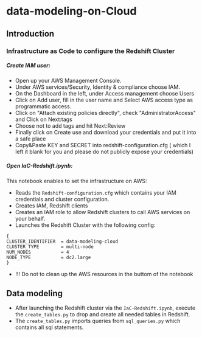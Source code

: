 # data-modeling-on-Cloud
## Introduction 
### Infrastructure as Code to configure the Redshift Cluster
##### Create IAM user:
- Open up your AWS Management Console.
- Under AWS services/Security, Identity & compliance choose IAM.
- On the Dashboard in the left, under Access management choose Users
- Click on Add user, fill in the user name and Select AWS access type as programmatic access.
- Click on "Attach existing policies directly", check "AdministratorAccess" and Click on Next:tags
- Choose not to add tags and hit Next:Review
- Finally click on Create use and download your credentials and put it into a safe place 
- Copy&Paste KEY and SECRET into redshift-configuration.cfg ( which I left it blank for you and please do not publicly expose your credentials)

##### Open IaC-Redshift.ipynb:
This notebook enables to set the infrastructure on AWS:
- Reads the `Redshift-configuration.cfg` which contains your IAM credentials and cluster configuration.
- Creates IAM, Redshift clients
- Creates an IAM role to allow Redshift clusters to call AWS services on your behalf.
- Launches the Redshift Cluster with the following config:
```
{
CLUSTER_IDENTIFIER  = data-modeling-cloud
CLUSTER_TYPE        = multi-node
NUM_NODES           = 4
NODE_TYPE           = dc2.large
}
```
- !!! Do not to clean up the AWS resources in the buttom of the notebook 

## Data modeling
- After launching the Redshift cluster via the `IaC-Redshift.ipynb`, execute the `create_tables.py` to drop and create all needed tables in Redshift.
- The `create_tables.py` imports queries from `sql_queries.py` which contains all sql statements.
